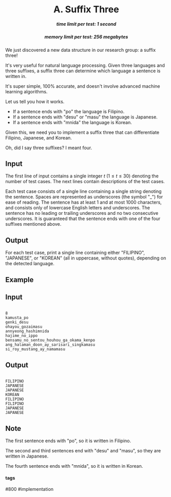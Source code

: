 <h1 style='text-align: center;'> A. Suffix Three</h1>

<h5 style='text-align: center;'>time limit per test: 1 second</h5>
<h5 style='text-align: center;'>memory limit per test: 256 megabytes</h5>

We just discovered a new data structure in our research group: a suffix three!

It's very useful for natural language processing. Given three languages and three suffixes, a suffix three can determine which language a sentence is written in.

It's super simple, 100% accurate, and doesn't involve advanced machine learning algorithms.

Let us tell you how it works.

* If a sentence ends with "po" the language is Filipino.
* If a sentence ends with "desu" or "masu" the language is Japanese.
* If a sentence ends with "mnida" the language is Korean.

Given this, we need you to implement a suffix three that can differentiate Filipino, Japanese, and Korean.

Oh, did I say three suffixes? I meant four.

## Input

The first line of input contains a single integer $t$ ($1 \leq t \leq 30$) denoting the number of test cases. The next lines contain descriptions of the test cases. 

Each test case consists of a single line containing a single string denoting the sentence. Spaces are represented as underscores (the symbol "_") for ease of reading. The sentence has at least $1$ and at most $1000$ characters, and consists only of lowercase English letters and underscores. The sentence has no leading or trailing underscores and no two consecutive underscores. It is guaranteed that the sentence ends with one of the four suffixes mentioned above.

## Output

For each test case, print a single line containing either "FILIPINO", "JAPANESE", or "KOREAN" (all in uppercase, without quotes), depending on the detected language.

## Example

## Input


```

8
kamusta_po
genki_desu
ohayou_gozaimasu
annyeong_hashimnida
hajime_no_ippo
bensamu_no_sentou_houhou_ga_okama_kenpo
ang_halaman_doon_ay_sarisari_singkamasu
si_roy_mustang_ay_namamasu

```
## Output


```

FILIPINO
JAPANESE
JAPANESE
KOREAN
FILIPINO
FILIPINO
JAPANESE
JAPANESE

```
## Note

The first sentence ends with "po", so it is written in Filipino.

The second and third sentences end with "desu" and "masu", so they are written in Japanese.

The fourth sentence ends with "mnida", so it is written in Korean.



#### tags 

#800 #implementation 